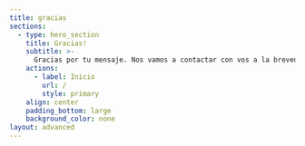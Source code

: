 ```yaml
---
title: gracias
sections:
  - type: hero_section
    title: Gracias!
    subtitle: >-
      Gracias por tu mensaje. Nos vamos a contactar con vos a la brevedad. Que tengas un lindo dia!
    actions:
      - label: Inicio
        url: /
        style: primary
    align: center
    padding_bottom: large
    background_color: none
layout: advanced
---
```

